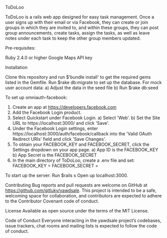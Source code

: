 ToDoLoo

ToDoLoo is a rails web app designed for easy task management. Once a user signs up with their email or via Facebook, they can create or join groups in which they are invited to, and within these groups, they can post group announcements, create tasks, assign the tasks, as well as leave notes under each task to keep the other group members updated.

Pre-requisites:

Ruby 2.4.0 or higher Google Maps API key

Installation

Clone this repository and run $'bundle install' to get the required gems listed in the Gemfile.
Run $rake db:migrate to set up the database.
For mock user account data:
a) Adjust the data in the seed file
b) Run $rake db:seed

To set up omniauth-facebook:
1) Create an app at https://developers.facebook.com
2) Add the Facebook Login product.
3) Select Quickstart under Facebook Login.
  a) Select 'Web'.
  b) Set the Site URL to https://localhost:3000/ and click 'Save'.
4) Under the Facebook Login settings, enter https://localhost:3000/auth/facebook/callback into the 'Valid OAuth Redirect URIs' field and click 'Save Changes'.
5) To obtain your FACEBOOK_KEY and FACEBOOK_SECRET, click the Settings dropdown on your app page.
  a) App ID is the FACEBOOK_KEY
  b) App Secret is the FACEBOOK_SECRET
5) In the main directory of ToDoLoo, create a .env file and set:
FACEBOOK_KEY = <App ID>
FACEBOOK_SECRET = <App Secret>

To start up the server:
Run $rails s
Open up localhost:3000.


Contributing Bug reports and pull requests are welcome on GitHub at https://github.com/gitluky/yawdsale. This project is intended to be a safe, welcoming space for collaboration, and contributors are expected to adhere to the Contributor Covenant code of conduct.

License Available as open source under the terms of the MIT License.

Code of Conduct Everyone interacting in the yawdsale project’s codebases, issue trackers, chat rooms and mailing lists is expected to follow the code of conduct.
